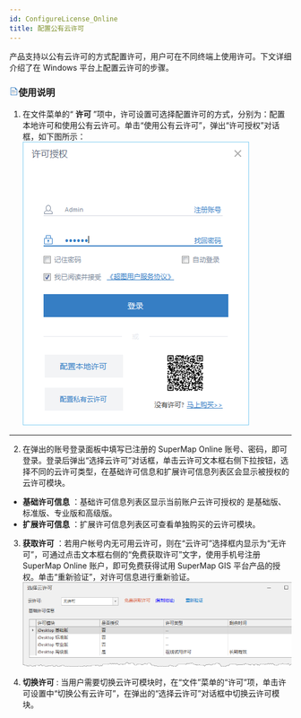 ```yaml
---
id: ConfigureLicense_Online
title: 配置公有云许可
---
```

产品支持以公有云许可的方式配置许可，用户可在不同终端上使用许可。下文详细介绍了在 Windows 平台上配置云许可的步骤。

### ![](img/read.gif)使用说明

1. 在文件菜单的“ **许可** ”项中，许可设置可选择配置许可的方式，分别为：配置本地许可和使用公有云许可。单击“使用公有云许可”，弹出“许可授权”对话框，如下图所示：
![](img/RuntimeLicense.png)  
---  
2. 在弹出的账号登录面板中填写已注册的 SuperMap Online 账号、密码，即可登录。登录后弹出“选择云许可”对话框，单击云许可文本框右侧下拉按钮，选择不同的云许可类型，在基础许可信息和扩展许可信息列表区会显示被授权的云许可模块。
* **基础许可信息** ：基础许可信息列表区显示当前账户云许可授权的 是基础版、标准版、专业版和高级版。
* **扩展许可信息** ：扩展许可信息列表区可查看单独购买的云许可模块。
3. **获取许可** ：若用户帐号内无可用云许可，则在“云许可”选择框内显示为“无许可”，可通过点击文本框右侧的“免费获取许可”文字，使用手机号注册 SuperMap Online 账户，即可免费获得试用 SuperMap GIS 平台产品的授权。单击“重新验证”，对许可信息进行重新验证。
![](img/NoOnlineLic.png)  

4. **切换许可** : 当用户需要切换云许可模块时，在“文件”菜单的“许可”项，单击许可设置中“切换公有云许可”，在弹出的“选择云许可”对话框中切换云许可模块。

